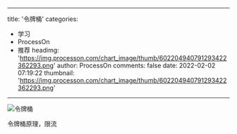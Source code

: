 
---
title: '令牌桶'
categories: 
 - 学习
 - ProcessOn
 - 推荐
headimg: 'https://img.processon.com/chart_image/thumb/602204940791293422362293.png'
author: ProcessOn
comments: false
date: 2022-02-02 07:19:22
thumbnail: 'https://img.processon.com/chart_image/thumb/602204940791293422362293.png'
---

<div>   
<img class="thumb" alt="令牌桶" src="https://img.processon.com/chart_image/thumb/602204940791293422362293.png" referrerpolicy="no-referrer">
<p>令牌桶原理，限流</p>  
</div>
            